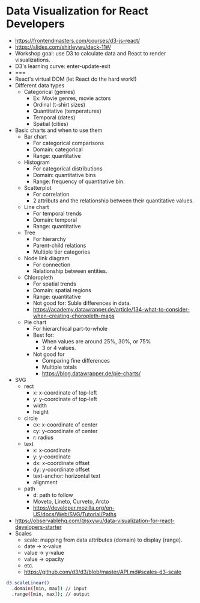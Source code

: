 # Data Visualization for React Developers

* <https://frontendmasters.com/courses/d3-js-react/>
* <https://slides.com/shirleywu/deck-11#/>
* Workshop goal: use D3 to calculate data and React to render visualizations.
* D3's learning curve: enter-update-exit
* ===
* React's virtual DOM (let React do the hard work!)
* Different data types
  * Categorical (genres)
    * Ex: Movie genres, movie actors
    * Ordinal (t-shirt sizes)
    * Quantitative (temperatures)
    * Temporal (dates)
    * Spatial (cities)
* Basic charts and when to use them
  * Bar chart
    * For categorical comparisons
    * Domain: categorical
    * Range: quantitative
  * Histogram
    * For categorical distributions
    * Domain: quantitative bins
    * Range: frequency of quantitative bin.
  * Scatterplot
    * For correlation
    * 2 attributs and the relationship between their quantitative values.
  * Line chart
    * For temporal trends
    * Domain: temporal
    * Range: quantitative
  * Tree
    * For hierarchy
    * Parent-child relations
    * Multiple tier categories
  * Node link diagram
    * For connection
    * Relationship between entities.
  * Chloropleth
    * For spatial trends
    * Domain: spatial regions
    * Range: quantitative
    * Not good for: Suble differences in data.
    * <https://academy.datawrapper.de/article/134-what-to-consider-when-creating-choropleth-maps>
  * Pie chart
    * For hierarchical part-to-whole
    * Best for:
      * When values are around 25%, 30%, or 75%
      * 3 or 4 values.
    * Not good for
      * Comparing fine differences
      * Multiple totals
      * <https://blog.datawrapper.de/pie-charts/>
* SVG
  * rect
    * x: x-coordinate of top-left
    * y: y-coordinate of top-left
    * width
    * height
  * circle
    * cx: x-coordinate of center
    * cy: y-coordinate of center
    * r: radius
  * text
    * x: x-coordinate
    * y: y-coordinate
    * dx: x-coordinate offset
    * dy: y-coordinate offset
    * text-anchor: horizontal text
    * alignment
  * path
    * d: path to follow
    * Moveto, Lineto, Curveto, Arcto
    * <https://developer.mozilla.org/en-US/docs/Web/SVG/Tutorial/Paths>
* <https://observablehq.com/@sxywu/data-visualization-for-react-developers-starter>
* Scales
  * scale: mapping from data attributes (domain) to display (range).
  * date -> x-value
  * value -> y-value
  * value -> opacity
  * etc.
  * <https://github.com/d3/d3/blob/master/API.md#scales-d3-scale>

```bash
d3.scaleLinear()
  .domain([min, max]) // input
  .range([min, max]); // output
```

